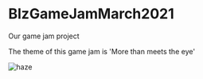 # BlzGameJamMarch2021
Our game jam project

The theme of this game jam is 'More than meets the eye'

![haze](https://user-images.githubusercontent.com/236557/217447947-5c22ab4d-e950-4ece-91c7-4d2a8d554a35.png)
